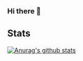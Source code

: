 ### Hi there 👋

<!--
**Flowx3/Flowx3** is a ✨ _special_ ✨ repository because its `README.md` (this file) appears on your GitHub profile.

Here are some ideas to get you started:

- 🔭 I’m currently working on ...
- 🌱 I’m currently learning ...
- 👯 I’m looking to collaborate on ...
- 🤔 I’m looking for help with ...
- 💬 Ask me about ...
- 📫 How to reach me: ...
- 😄 Pronouns: ...
- ⚡ Fun fact: ...
-->

## Stats

[![Anurag's github stats](https://github-readme-stats.vercel.app/api?username=Flowx38&theme=github_dark)](https://github.com/anuraghazra/github-readme-stats)

